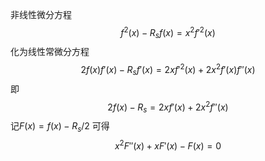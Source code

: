 非线性微分方程
$$
f^2(x)-R_sf(x)=x^2f'^2(x)
$$
化为线性常微分方程
$$
2f(x)f'(x)-R_sf'(x)=2xf'^2(x)+2x^2f'(x)f''(x)
$$
即
$$
2f(x)-R_s=2xf'(x)+2x^2f''(x)
$$
记$F(x)=f(x)-R_s/2$
可得
$$
x^2F''(x)+xF'(x)-F(x)=0
$$

<!--stackedit_data:
eyJoaXN0b3J5IjpbLTIwODEwNDMwNjUsLTIxMjE4OTI1NTFdfQ
==
-->